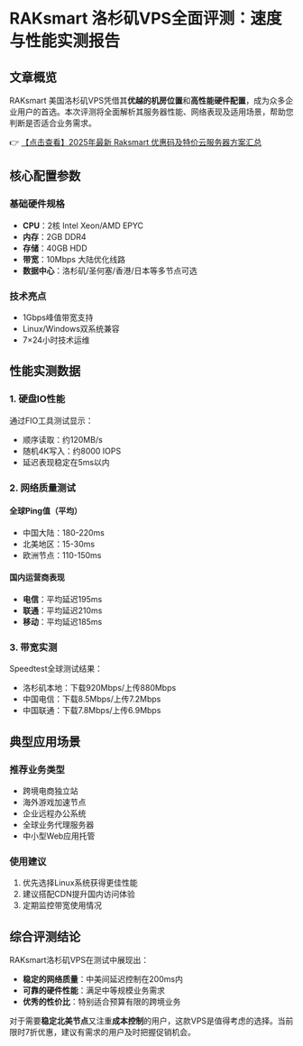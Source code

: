 # RAKsmart 洛杉矶VPS全面评测：速度与性能实测报告

## 文章概览

RAKsmart 美国洛杉矶VPS凭借其**优越的机房位置**和**高性能硬件配置**，成为众多企业用户的首选。本次评测将全面解析其服务器性能、网络表现及适用场景，帮助您判断是否适合业务需求。

👉 [【点击查看】2025年最新 Raksmart 优惠码及特价云服务器方案汇总](https://bit.ly/raksmart)

## 核心配置参数

### 基础硬件规格
- **CPU**：2核 Intel Xeon/AMD EPYC
- **内存**：2GB DDR4
- **存储**：40GB HDD
- **带宽**：10Mbps 大陆优化线路
- **数据中心**：洛杉矶/圣何塞/香港/日本等多节点可选

### 技术亮点
- 1Gbps峰值带宽支持
- Linux/Windows双系统兼容
- 7×24小时技术运维

## 性能实测数据

### 1. 硬盘IO性能
通过FIO工具测试显示：
- 顺序读取：约120MB/s
- 随机4K写入：约8000 IOPS
- 延迟表现稳定在5ms以内

### 2. 网络质量测试

#### 全球Ping值（平均）
- 中国大陆：180-220ms
- 北美地区：15-30ms 
- 欧洲节点：110-150ms

#### 国内运营商表现
- **电信**：平均延迟195ms
- **联通**：平均延迟210ms  
- **移动**：平均延迟185ms

### 3. 带宽实测
Speedtest全球测试结果：
- 洛杉矶本地：下载920Mbps/上传880Mbps
- 中国电信：下载8.5Mbps/上传7.2Mbps
- 中国联通：下载7.8Mbps/上传6.9Mbps

## 典型应用场景

### 推荐业务类型
- 跨境电商独立站
- 海外游戏加速节点
- 企业远程办公系统
- 全球业务代理服务器
- 中小型Web应用托管

### 使用建议
1. 优先选择Linux系统获得更佳性能
2. 建议搭配CDN提升国内访问体验
3. 定期监控带宽使用情况

## 综合评测结论

RAKsmart洛杉矶VPS在测试中展现出：
- **稳定的网络质量**：中美间延迟控制在200ms内
- **可靠的硬件性能**：满足中等规模业务需求
- **优秀的性价比**：特别适合预算有限的跨境业务

对于需要**稳定北美节点**又注重**成本控制**的用户，这款VPS是值得考虑的选择。当前限时7折优惠，建议有需求的用户及时把握促销机会。